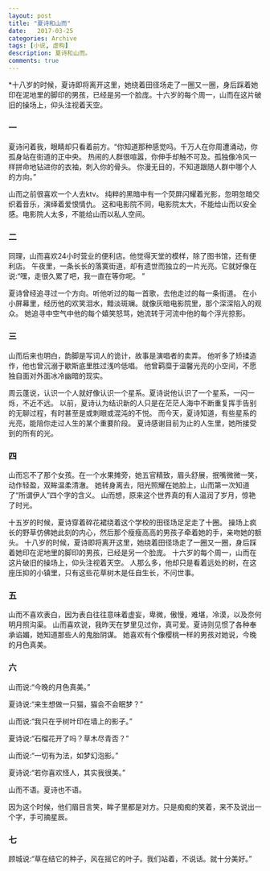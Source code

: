 ```yaml
---
layout: post
title: "夏诗和山而"
date:   2017-03-25
categories: Archive
tags: [小说, 虚构]
description: 夏诗和山而。
comments: true
---
```


*十八岁的时候，夏诗即将离开这里，她绕着田径场走了一圈又一圈，身后踩着她印在泥地里的脚印的男孩，已经是另一个脸庞。十六岁的每个周一，山而在这片破旧的操场上，仰头注视着天空。

### 一

夏诗问着我，眼睛却只看着前方。“你知道那种感觉吗。千万人在你周遭涌动，你孤身站在街道的正中央。
        热闹的人群很喧嚣，你伸手却触不可及。孤独像冷风一样拼命地钻进你的衣袖，刺入你的骨头。
        你漫无目的，不知道跟随人群中哪个人的方向。”

山而之前很喜欢一个人去ktv。
        纯粹的黑暗中有一个荧屏闪耀着光影，忽明忽暗交织着音乐，演绎着爱恨情仇。
        这和电影院不同，电影院太大，不能给山而以安全感。电影院人太多，不能给山而以私人空间。

### 二

同理，山而喜欢24小时营业的便利店。他觉得天堂的模样，除了图书馆，还有便利店。
        午夜里，一条长长的落寞街道，却有遗世而独立的一片光亮。它就好像在说:“嘿，走很久累了吧，我一直在等你呢。  ”

夏诗曾经追寻过一个方向。听他听过的每一首歌，去他走过的每一条街道。
        在小小屏幕里，经历他的欢笑泪水，黯淡斑斓。就像灰暗电影院里，那个深深陷入的观众。
        她追寻中空气中他的每个嬉笑怒骂，她流转于河流中他的每个浮光掠影。

### 三

山而后来也明白，韵脚是写词人的诡计，故事是演唱者的卖弄。
        他听多了矫揉造作，他也曾沉溺于歇斯底里胜过浅吟低唱。
        他曾羁糜于温馨光亮的小空间，不愿独自面对外面冰冷幽暗的现实。

周云蓬说，认识一个人就好像认识一个星系。夏诗说他认识了一个星系，一闪一烁，不近不远。
        以前，夏诗认为结识新的人只是在茫茫人海中不断重复挥手告别的无聊过程，有时甚至是或刺眼或混沌的不悦。
        而今天，夏诗知道，有些星系的光亮，能陪你走过人生的某个重要阶段。 
        夏诗感谢目前为止的人生里，她所接受到的所有的光。

### 四

山而忘不了那个女孩。在一个水果摊旁，她五官精致，眉头舒展，抿嘴微微一笑，动作轻盈，双眸温柔清澈。
        她转身离去，阳光照耀在她脸上，山而第一次知道了“所谓伊人”四个字的含义。
        山而想，原来这个世界真的有人温润了岁月，惊艳了时光。

 十五岁的时候，夏诗穿着碎花裙绕着这个学校的田径场足足走了十圈。
        操场上疯长的野草仿佛她此刻的内心，然后那个瘦瘦高高的男孩子牵着她的手，亲吻她的额头。
        十八岁的时候，夏诗即将离开这里，她绕着田径场走了一圈又一圈，身后踩着她印在泥地里的脚印的男孩，已经是另一个脸庞。
        十六岁的每个周一，山而在这片破旧的操场上，仰头注视着天空。
        人那么多，他却只是看着远处的树，在这座压抑的小镇里，只有这些花草树木是任自生长，不问世事。

### 五

山而不喜欢表白，因为表白往往意味着虚妄，卑微，傲慢，难堪，冷漠，以及奈何明月照沟渠。
        山而喜欢说，我昨天在梦里见过你，真可爱。夏诗则见惯了各种奉承谄媚，她知道那些人的鬼胎阴谋。
        她喜欢有个像樱桃一样的男孩对她说，今晚的月色真美。

### 六

山而说:“今晚的月色真美。”

夏诗说:“来生想做一只猫，猫会不会眠梦？”

山而说:“我只在乎树叶印在墙上的影子。”

夏诗说:“石榴花开了吗？草木尽青否？”

山而说:“一切有为法，如梦幻泡影。”

夏诗说:“若你喜欢怪人，其实我很美。”

山而不语。夏诗也不语。

因为这个时候，他们眉目言笑，眸子里都是对方。只是痴痴的笑着，来不及说出一个字，手可摘星辰。

### 七

顾城说:“草在结它的种子，风在摇它的叶子。我们站着，不说话。就十分美好。”
        
